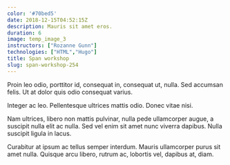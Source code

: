 ```yaml
---
color: '#70bed5'
date: 2018-12-15T04:52:15Z
description: Mauris sit amet eros.
duration: 6
image: temp_image_3
instructors: ["Rozanne Gunn"]
technologies: ["HTML","Hugo"]
title: Span workshop
slug: span-workshop-254
---
```

Proin leo odio, porttitor id, consequat in, consequat ut, nulla. Sed accumsan felis. Ut at dolor quis odio consequat varius.

Integer ac leo. Pellentesque ultrices mattis odio. Donec vitae nisi.

Nam ultrices, libero non mattis pulvinar, nulla pede ullamcorper augue, a suscipit nulla elit ac nulla. Sed vel enim sit amet nunc viverra dapibus. Nulla suscipit ligula in lacus.

Curabitur at ipsum ac tellus semper interdum. Mauris ullamcorper purus sit amet nulla. Quisque arcu libero, rutrum ac, lobortis vel, dapibus at, diam.
